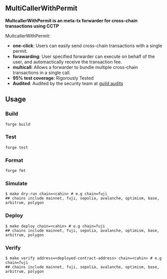 ## MultiCallerWithPermit

**MultcallerWithPermit is an meta-tx forwarder for cross-chain transactions using CCTP**

MultcallerWithPermit:

- **one-click**: Users can easily send cross-chain transactions with a single permit.
- **forawarding**: User specified forwarder can execute on behalf of the user, and automactically receive the transaction fee.
- **multicall**: Allows a forwarder to bundle multiple cross-chain transactions in a single call.
- **95% test coverage**: Rigorously Tested
- **Audited**: Audited by the security team at [guild audits](https://guildaudits.com/)

## Usage

### Build

```shell
forge build
```

### Test

```shell
forge test
```

### Format

```shell
forge fmt
```

### Simulate

```shell
$ make dry-run chain=<cahin> # e.g chain=fuji
## chains include mainnet, fuji, sepolia, avalanche, optimism, base, arbitrum, polygon
```

### Deploy

```shell
$ make deploy chain=<cahin> # e.g chain=fuji
## chains include mainnet, fuji, sepolia, avalanche, optimism, base, arbitrum, polygon
```

### Verify

```shell
$ make verify address=<deployed-contract-address> chain=<cahin> # e.g chain=fuji
## chains include mainnet, fuji, sepolia, avalanche, optimism, base, arbitrum, polygon
```
